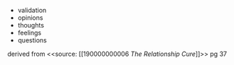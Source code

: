 * validation
* opinions
* thoughts
* feelings
* questions 

derived from <<source: [[190000000006 _The Relationship Cure_]]>> pg 37